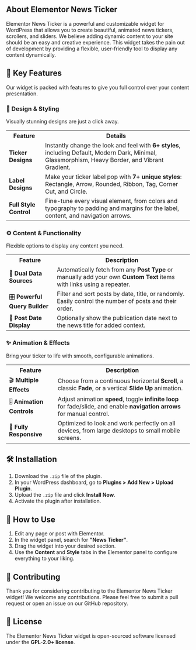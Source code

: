 <h2><span class="selected">About Elementor News Ticker</span></h2>
<span class="selected">Elementor News Ticker is a powerful and customizable widget for WordPress that allows you to create beautiful, animated news tickers, scrollers, and sliders. We believe adding dynamic content to your site should be an easy and creative experience. This widget takes the pain out of development by providing a flexible, user-friendly tool to display any content dynamically.</span>
<h2><span class="selected">🌟 Key Features</span></h2>
<span class="selected">Our widget is packed with features to give you full control over your content presentation.</span>
<h3><span class="selected">🎨 Design &amp; Styling</span></h3>
<span class="selected">Visually stunning designs are just a click away.</span>
<table>
<tbody>
<tr>
<th><span class="selected">Feature</span></th>
<th><span class="selected">Details</span></th>
</tr>
<tr>
<td><strong><span class="selected">Ticker Designs</span></strong></td>
<td><span class="selected">Instantly change the look and feel with </span><strong><span class="selected">6+ styles</span></strong><span class="selected">, including Default, Modern Dark, Minimal, Glassmorphism, Heavy Border, and Vibrant Gradient.</span></td>
</tr>
<tr>
<td><strong><span class="selected">Label Designs</span></strong></td>
<td><span class="selected">Make your ticker label pop with </span><strong><span class="selected">7+ unique styles</span></strong><span class="selected">: Rectangle, Arrow, Rounded, Ribbon, Tag, Corner Cut, and Circle.</span></td>
</tr>
<tr>
<td><strong><span class="selected">Full Style Control</span></strong></td>
<td><span class="selected">Fine-tune every visual element, from colors and typography to padding and margins for the label, content, and navigation arrows.</span></td>
</tr>
</tbody>
</table>
<h3><span class="selected">⚙️ Content &amp; Functionality</span></h3>
<span class="selected">Flexible options to display any content you need.</span>
<table>
<tbody>
<tr>
<th><span class="selected">Feature</span></th>
<th><span class="selected">Description</span></th>
</tr>
<tr>
<td><span class="selected">🔄 </span><strong><span class="selected">Dual Data Sources</span></strong></td>
<td><span class="selected">Automatically fetch from any </span><strong><span class="selected">Post Type</span></strong><span class="selected"> or manually add your own </span><strong><span class="selected">Custom Text</span></strong><span class="selected"> items with links using a repeater.</span></td>
</tr>
<tr>
<td><span class="selected">🎛️ </span><strong><span class="selected">Powerful Query Builder</span></strong></td>
<td><span class="selected">Filter and sort posts by date, title, or randomly. Easily control the number of posts and their order.</span></td>
</tr>
<tr>
<td><span class="selected">📅 </span><strong><span class="selected">Post Date Display</span></strong></td>
<td><span class="selected">Optionally show the publication date next to the news title for added context.</span></td>
</tr>
</tbody>
</table>
<h3><span class="selected">✨ Animation &amp; Effects</span></h3>
<span class="selected">Bring your ticker to life with smooth, configurable animations.</span>
<table>
<tbody>
<tr>
<th><span class="selected">Feature</span></th>
<th><span class="selected">Description</span></th>
</tr>
<tr>
<td><span class="selected">🎬 </span><strong><span class="selected">Multiple Effects</span></strong></td>
<td><span class="selected">Choose from a continuous horizontal </span><strong><span class="selected">Scroll</span></strong><span class="selected">, a classic </span><strong><span class="selected">Fade</span></strong><span class="selected">, or a vertical </span><strong><span class="selected">Slide Up</span></strong><span class="selected"> animation.</span></td>
</tr>
<tr>
<td><span class="selected">🎚️ </span><strong><span class="selected">Animation Controls</span></strong></td>
<td><span class="selected">Adjust animation </span><strong><span class="selected">speed</span></strong><span class="selected">, toggle </span><strong><span class="selected">infinite loop</span></strong><span class="selected"> for fade/slide, and enable </span><strong><span class="selected">navigation arrows</span></strong><span class="selected"> for manual control.</span></td>
</tr>
<tr>
<td><span class="selected">📱 </span><strong><span class="selected">Fully Responsive</span></strong></td>
<td><span class="selected">Optimized to look and work perfectly on all devices, from large desktops to small mobile screens.</span></td>
</tr>
</tbody>
</table>
<h2><span class="selected">🛠️ Installation</span></h2>
<ol>
 	<li><span class="selected">Download the </span><code><span class="selected">.zip</span></code><span class="selected"> file of the plugin.</span></li>
 	<li><span class="selected">In your WordPress dashboard, go to </span><strong><span class="selected">Plugins &gt; Add New &gt; Upload Plugin</span></strong><span class="selected">.</span></li>
 	<li><span class="selected">Upload the </span><code><span class="selected">.zip</span></code><span class="selected"> file and click </span><strong><span class="selected">Install Now</span></strong><span class="selected">.</span></li>
 	<li><span class="selected">Activate the plugin after installation.</span></li>
</ol>
<h2><span class="selected">🚀 How to Use</span></h2>
<ol>
 	<li><span class="selected">Edit any page or post with Elementor.</span></li>
 	<li><span class="selected">In the widget panel, search for </span><strong><span class="selected">"News Ticker"</span></strong><span class="selected">.</span></li>
 	<li><span class="selected">Drag the widget into your desired section.</span></li>
 	<li><span class="selected">Use the </span><strong><span class="selected">Content</span></strong><span class="selected"> and </span><strong><span class="selected">Style</span></strong><span class="selected"> tabs in the Elementor panel to configure everything to your liking.</span></li>
</ol>
<h2><span class="selected">🤝 Contributing</span></h2>
<span class="selected">Thank you for considering contributing to the Elementor News Ticker widget! We welcome any contributions. Please feel free to submit a pull request or open an issue on our GitHub repository.</span>
<h2><span class="selected">📜 License</span></h2>
<span class="selected">The Elementor News Ticker widget is open-sourced software licensed under the </span><strong><span class="selected">GPL-2.0+ license</span></strong><span class="selected">.</span>
